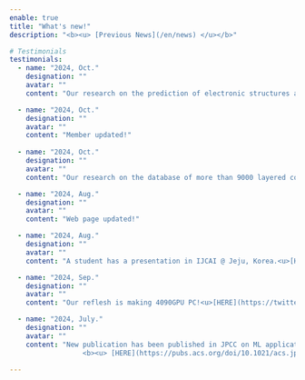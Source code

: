 ```yaml
---
enable: true
title: "What's new!"
description: "<b><u> [Previous News](/en/news) </u></b>"

# Testimonials
testimonials:
  - name: "2024, Oct."
    designation: ""
    avatar: ""
    content: "Our research on the prediction of electronic structures and ELNES from SMILES via machine learning has been published in Micron. <u>[HERE](https://www.sciencedirect.com/science/article/abs/pii/S0968432824001409)</u>"

  - name: "2024, Oct."
    designation: ""
    avatar: ""
    content: "Member updated!"
  
  - name: "2024, Oct."
    designation: ""
    avatar: ""
    content: "Our research on the database of more than 9000 layered compound has been accepted for publication in Scientific Data."

  - name: "2024, Aug."
    designation: ""
    avatar: ""
    content: "Web page updated!"

  - name: "2024, Aug."
    designation: ""
    avatar: ""
    content: "A student has a presentation in IJCAI @ Jeju, Korea.<u>[HERE](https://twitter.com/nmdl_mizo/status/1833093497697845521)</u>"

  - name: "2024, Sep."
    designation: ""
    avatar: ""
    content: "Our reflesh is making 4090GPU PC!<u>[HERE](https://twitter.com/nmdl_mizo/status/1833094737982623775)</u>"

  - name: "2024, July."
    designation: ""
    avatar: ""
    content: "New publication has been published in JPCC on ML application for new nano-analysis.
                  <b><u> [HERE](https://pubs.acs.org/doi/10.1021/acs.jpcc.4c02818) </u></b>"

---
```


